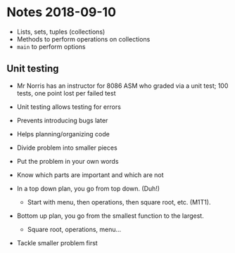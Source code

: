 # Notes 2018-09-10

* Lists, sets, tuples (collections)
* Methods to perform operations on collections
* `main` to perform options

## Unit testing
* Mr Norris has an instructor for 8086 ASM who graded via
  a unit test; 100 tests, one point lost per failed test
* Unit testing allows testing for errors
* Prevents introducing bugs later
* Helps planning/organizing code
* Divide problem into smaller pieces

* Put the problem in your own words
* Know which parts are important and which are not

* In a top down plan, you go from top down. (Duh!)
	* Start with menu, then operations, then square root, etc. (M1T1).
* Bottom up plan, you go from the smallest function to the largest.
	* Square root, operations, menu...
* Tackle smaller problem first